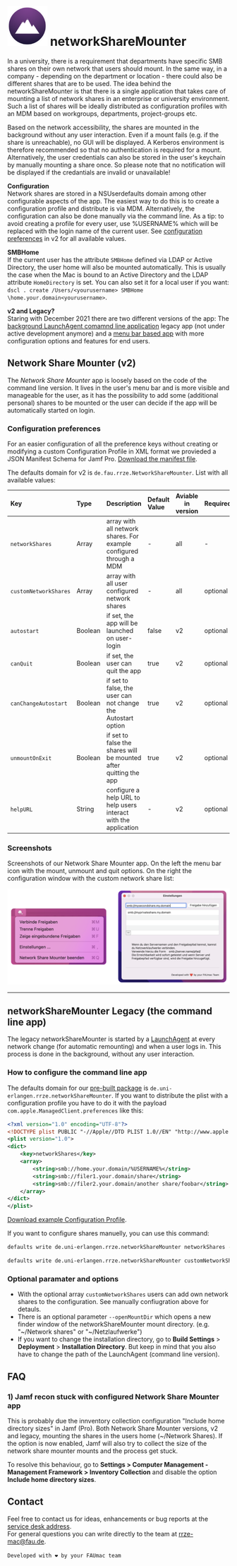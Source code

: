 # <img src="networkShareMounter.png" alt="drawing" width="90px"/> networkShareMounter

In a university, there is a requirement that departments have specific SMB shares on their own network that users should mount. In the same way, in a company - depending on the department or location - there could also be different shares that are to be used. The idea behind the networkShareMounter is that there is a single application that takes care of mounting a list of network shares in an enterprise or university environment. Such a list of shares will be ideally distributed as configuration profiles with an MDM based on workgroups, departments, project-groups etc.

Based on the network accessibility, the shares are mounted in the background without any user interaction. Even if a mount fails (e.g. if the share is unreachable), no GUI will be displayed. A Kerberos environment is therefore recommended so that no authentication is required for a mount. Alternatively, the user credentials can also be stored in the user's keychain by manually mounting a share once. So please note that no notification will be displayed if the credantials are invalid or unavailable!  

**Configuration**  
Network shares are stored in a NSUserdefaults domain among other configurable aspects of the app. The easiest way to do this is to create a configuration profile and distribute is via MDM. Alternatively, the configuration can also be done manually via the command line. As a tip: to avoid creating a profile for every user, use %USERNAME% which will be replaced with the login name of the current user. See [configuration preferences](#configuration-preferences) in v2 for all available values. 

**SMBHome**  
If the current user has the attribute `SMBHome` defined via LDAP or Active Directory, the user home will also be mounted automatically. This is usually the case when the Mac is bound to an Active Directory and the LDAP attribute `HomeDirectory` is set. You can also set it for a local user if you want: `dscl . create /Users/<yourusername> SMBHome \home.your.domain<yourusername>`.

**v2 and Legacy?**  
Staring with December 2021 there are two different versions of the app: The [background LaunchAgent comamnd line application](#networksharemounter-legacy-the-command-line-app) legacy app (not under active development anymore) and a [menu bar based app](#network-share-mounter-v2) with more configuration options and features for end users. 

## Network Share Mounter (v2)
The *Network Share Mounter* app is loosely based on the code of the command line version. It lives in the user's menu bar and is more visible and manageable for the user, as it has the possibility to add some (additional personal) shares to be mounted or the user can decide if the app will be automatically started on login. 

### Configuration preferences
For an easier configuration of all the preference keys without creating or modifying a custom Configuration Profile in XML format we provieded a JSON Manifest Schema for Jamf Pro. [Download the manifest file](https://gitlab.rrze.fau.de/faumac/networkShareMounter/-/blob/master/jamf-manifests/Network%20Share%20Mounter.json). 

 The defaults domain for v2 is `de.fau.rrze.NetworkShareMounter`. List with all available values: 

| Key                 | Type  | Description            | Default Value | Aviable in version | Required? | Example |
| :------------------ | :---- | :---------------------|:-------------------------------------- | --------------------------------- | ------- | ---- |
| `networkShares`     | Array | array with all network shares. For example configured through a MDM | - | all | - |`smb://filer.your.domain/share`<br />`smb://homefiler.your.domain/%USERNAME%`|
| `customNetworkShares` | Array | array with all user configured network shares                | - | all | optional |`smb://myhomefiler.my.domain/share`|
| `autostart` | Boolean | if set, the app will be launched on user-login | false | v2 | optional ||
| `canQuit` | Boolean | if set, the user can quit the app | true | v2 | optional ||
| `canChangeAutostart` | Boolean | if set to false, the user can not change the Autostart option | true | v2 | optional ||
| `unmountOnExit` | Boolean | if set to false the shares will be mounted after quitting the app | true | v2 | optional ||
| `helpURL` | String | configure a help URL to help users interact with the application | - | v2 | optional |https://www.anleitungen.rrze.fau.de/betriebssysteme/apple-macos-und-ios/macos/#networksharemounter|  

### Screenshots
Screenshots of our Network Share Mounter app. On the left the menu bar icon with the mount, unmount and quit options. On the right the configuration window with the custom network share list:

<img src="networkShareMounterv2Screenshot.png" />  

----  

## networkShareMounter Legacy (the command line app)

The legacy networkShareMounter is started by a [LaunchAgent](https://gitlab.rrze.fau.de/faumac/networkShareMounter/-/blob/master/networkShareMounter/de.uni-erlangen.rrze.networkShareMounter.plist) at every network change (for automatic remounting) and when a user logs in. This process is done in the background, without any user interaction. 

### How to configure the command line app

The defaults domain for our [pre-built package](https://gitlab.rrze.fau.de/faumac/networkShareMounter/-/releases) is `de.uni-erlangen.rrze.networkShareMounter`. If you want to distribute the plist with a configuration profile you have to do it with the payload `com.apple.ManagedClient.preferences` like this:

```xml
<?xml version="1.0" encoding="UTF-8"?>
<!DOCTYPE plist PUBLIC "-//Apple//DTD PLIST 1.0//EN" "http://www.apple.com/DTDs/PropertyList-1.0.dtd">
<plist version="1.0">
<dict>
	<key>networkShares</key>
	<array>
		<string>smb://home.your.domain/%USERNAME%</string>
		<string>smb://filer1.your.domain/share</string>
		<string>smb://filer2.your.domain/another share/foobar</string>
	</array>
</dict>
</plist>
```

[Download example Configuration Profile](https://gitlab.rrze.fau.de/faumac/networkShareMounter/-/blob/master/jamf-manifests/networkShareMounter%20Legacy.mobileconfig).

If you want to configure shares manuelly, you can use this command:

```bash
defaults write de.uni-erlangen.rrze.networkShareMounter networkShares -array "smb://filer.your.domain/share" "smb://filer2.your.domain/home/Another Share/foobar" "smb://home.your.domain/%USERNAME%"
```

```bash
defaults write de.uni-erlangen.rrze.networkShareMounter customNetworkShares -array "smb://private.filer.home/share"
```

### Optional paramater and options

* With the optional array  `customNetworkShares`  users can add own network shares to the configuration. See manually confiugration above for detauls.
* There is an optional parameter `--openMountDir` which opens a new finder window of the networkShareMounter mount directory. (e.g. "\~/Network shares" or "\~/Netzlaufwerke")
* If you want to change the installation directory, go to **Build Settings** > **Deployment** > **Installation Directory**. But keep in mind that you also have to change the path of the LaunchAgent (command line version). 

## FAQ
### 1) Jamf recon stuck with configured Network Share Mounter app
This is probably due the innventory collection configuration "Include home directory sizes" in Jamf (Pro). Both Network Share Mounter versions, v2 and legacy, mounting the shares in the users home (~/Network Shares). If the option is now enabled, Jamf will also try to collect the size of the network share mounter mounts and the process get stuck.

To resolve this behaviour, go to **Settings > Computer Management - Management Framework > Inventory Collection** and disable the option **Include home directory sizes**.

## Contact
Feel free to contact us for ideas, enhancements or bug reports at the [service desk address](mailto:rrze-gitlab+faumac-networksharemounter-506-issue-@fau.de).    
For general questions you can write directly to the team at [rrze-mac@fau.de](mailto:rrze-mac@fau.de).


`Developed with ❤️ by your FAUmac team`

